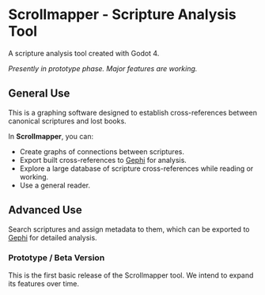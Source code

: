 # Scrollmapper - Scripture Analysis Tool

A scripture analysis tool created with Godot 4.

*Presently in prototype phase. Major features are working.*

## General Use

This is a graphing software designed to establish cross-references between canonical scriptures and lost books.

In **Scrollmapper**, you can:

- Create graphs of connections between scriptures.
- Export built cross-references to [Gephi](https://gephi.org/) for analysis.
- Explore a large database of scripture cross-references while reading or working.
- Use a general reader.

## Advanced Use

Search scriptures and assign metadata to them, which can be exported to [Gephi](https://gephi.org/) for detailed analysis.

### Prototype / Beta Version

This is the first basic release of the Scrollmapper tool. We intend to expand its features over time.
